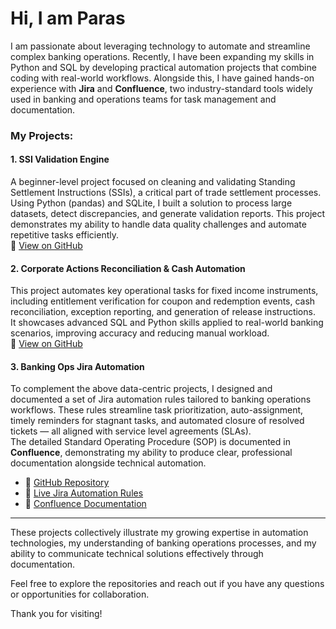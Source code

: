# Hi, I am Paras

I am passionate about leveraging technology to automate and streamline complex banking operations. Recently, I have been expanding my skills in Python and SQL by developing practical automation projects that combine coding with real-world workflows. Alongside this, I have gained hands-on experience with **Jira** and **Confluence**, two industry-standard tools widely used in banking and operations teams for task management and documentation.

### My Projects:

#### 1. SSI Validation Engine

A beginner-level project focused on cleaning and validating Standing Settlement Instructions (SSIs), a critical part of trade settlement processes.  
Using Python (pandas) and SQLite, I built a solution to process large datasets, detect discrepancies, and generate validation reports. This project demonstrates my ability to handle data quality challenges and automate repetitive tasks efficiently.  
🔗 [View on GitHub](https://github.com/paras1234-eng/ssi-validation-engine)

#### 2. Corporate Actions Reconciliation & Cash Automation

This project automates key operational tasks for fixed income instruments, including entitlement verification for coupon and redemption events, cash reconciliation, exception reporting, and generation of release instructions.  
It showcases advanced SQL and Python skills applied to real-world banking scenarios, improving accuracy and reducing manual workload.  
🔗 [View on GitHub](https://github.com/paras1234-eng/corp_action_recon_cash)

#### 3. Banking Ops Jira Automation

To complement the above data-centric projects, I designed and documented a set of Jira automation rules tailored to banking operations workflows. These rules streamline task prioritization, auto-assignment, timely reminders for stagnant tasks, and automated closure of resolved tickets — all aligned with service level agreements (SLAs).  
The detailed Standard Operating Procedure (SOP) is documented in **Confluence**, demonstrating my ability to produce clear, professional documentation alongside technical automation.  
- 🔗 [GitHub Repository](https://github.com/paras1234-eng/banking-ops-jira-automation)  
- 🔗 [Live Jira Automation Rules](https://paras00333.atlassian.net/jira/software/projects/BOAFA/settings/automation#/rule-list?systemLabelId=project&page=1&pageSize=20&sortKey=name&sortOrder=ASC)  
- 🔗 [Confluence Documentation](https://paras00333.atlassian.net/wiki/people/712020:729c3c44-0fe2-4d05-af60-eae857c6ad2d/work)

---

These projects collectively illustrate my growing expertise in automation technologies, my understanding of banking operations processes, and my ability to communicate technical solutions effectively through documentation.

Feel free to explore the repositories and reach out if you have any questions or opportunities for collaboration.

Thank you for visiting!
